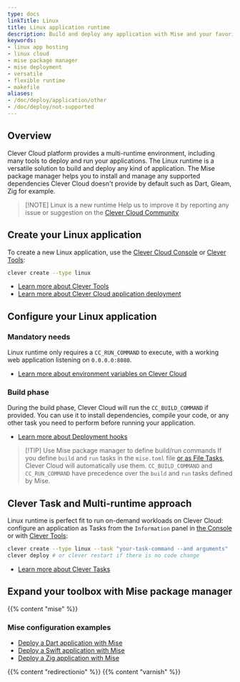 ```yaml
---
type: docs
linkTitle: Linux
title: Linux application runtime
description: Build and deploy any application with Mise and your favorite tools on Clever Cloud using flexible Linux runtime environment
keywords:
- linux app hosting
- linux cloud
- mise package manager
- mise deployment
- versatile
- flexible runtime
- makefile
aliases:
- /doc/deploy/application/other
- /doc/deploy/not-supported
---
```


## Overview

Clever Cloud platform provides a multi-runtime environment, including many tools to deploy and run your applications. The Linux runtime is a versatile solution to build and deploy any kind of application. The Mise package manager helps you to install and manage any supported dependencies Clever Cloud doesn't provide by default such as Dart, Gleam, Zig for example.

> [!NOTE] Linux is a new runtime
> Help us to improve it by reporting any issue or suggestion on the [Clever Cloud Community](https://github.com/CleverCloud/Community/discussions/categories/paas-runtimes)

## Create your Linux application

To create a new Linux application, use the [Clever Cloud Console](https://console.clever-cloud.com) or [Clever Tools](https://github.com/CleverCloud/clever-tools):

```bash
clever create --type linux
```
* [Learn more about Clever Tools](/developers/doc/cli/)
* [Learn more about Clever Cloud application deployment](/developers/doc/quickstart/#create-an-application-step-by-step)

## Configure your Linux application

### Mandatory needs

Linux runtime only requires a `CC_RUN_COMMAND` to execute, with a working web application listening on `0.0.0.0:8080`.

* [Learn more about environment variables on Clever Cloud](/developers/doc/reference/reference-environment-variables/)

### Build phase

During the build phase, Clever Cloud will run the `CC_BUILD_COMMAND` if provided. You can use it to install dependencies, compile your code, or any other task you need to perform before running your application.

- [Learn more about Deployment hooks](/developers/doc/develop/build-hooks/)

> [!TIP] Use Mise package manager to define build/run commands
> If you define `build` and `run` tasks in the `mise.toml` file [or as File Tasks](https://mise.jdx.dev/tasks/#tasks-in-mise-toml-files), Clever Cloud will automatically use them. `CC_BUILD_COMMAND` and `CC_RUN_COMMAND` have precedence over the `build` and `run` tasks defined by Mise.

## Clever Task and Multi-runtime approach

Linux runtime is perfect fit to run on-demand workloads on Clever Cloud: configure an application as Tasks from the `Information` panel in [the Console](https://console.clever-cloud.com) or with [Clever Tools](/developers/doc/cli/applications/#tasks):

```bash
clever create --type linux --task "your-task-command --and arguments"
clever deploy # or clever restart if there is no code change
```

- [Learn more about Clever Tasks](/developers/doc/develop/tasks/)

## Expand your toolbox with Mise package manager

{{% content "mise" %}}

### Mise configuration examples

- [Deploy a Dart application with Mise](https://github.com/CleverCloud/dart-with-mise-example)
- [Deploy a Swift application with Mise](https://github.com/CleverCloud/swift-hello-world-example)
- [Deploy a Zig application with Mise](https://github.com/CleverCloud/zig-with-mise-example)

{{% content "redirectionio" %}}
{{% content "varnish" %}}
